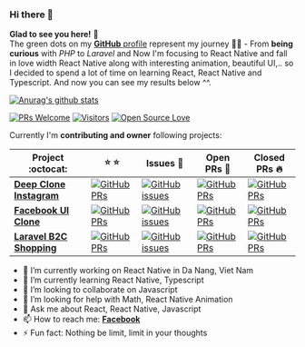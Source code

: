 ### Hi there 👋
**Glad to see you here!** :star_struck: <br> The green dots on my [**GitHub** profile](https://github.com/HoracioLopezCarvajal?tab=repositories) represent my journey :running_man: - From **being curious** with *PHP* to *Laravel* and Now I'm focusing to React Native and fall in love width React Native along with interesting animation, beautiful UI,.. so I decided to spend a lot of time on learning React, React Native and Typescript. And now you can see my results below ^^.

[![Anurag's github stats](https://github-readme-stats.vercel.app/api?username=HoracioLopezCarvajal&show_icons=true&theme=tokyonight)](https://github.com/HoracioLopezCarvajal/github-readme-stats)

[![PRs Welcome](https://img.shields.io/badge/PRs-welcome-brightgreen.svg?style=flat&logo=github)](https://github.com/HoracioLopezCarvajal) [![Visitors](https://visitor-badge.glitch.me/badge?page_id=HoracioLopezCarvajal.visitor-badge)](https://github.com/HoracioLopezCarvajal) [![Open Source Love](https://badges.frapsoft.com/os/v2/open-source.svg?v=103)](https://github.com/HoracioLopezCarvajal)

Currently I'm **contributing and owner** following projects:

|      Project :octocat:   |    :star: :star:   |     Issues :bug:   | Open PRs :bell:  | Closed PRs :fire:  |
|-------------|----------|---------|---|---|
| [**Deep Clone Instagram**](https://github.com/HoracioLopezCarvajal/react-native-instagram-clone-master) | [![GitHub PRs](https://img.shields.io/github/stars/https://github.com/HoracioLopezCarvajal/react-native-instagram-clone-master?style=flat&logo=github)](https://github.com/HoracioLopezCarvajal/react-native-instagram-clone-master) | [![GitHub issues](https://img.shields.io/github/issues/https://github.com/HoracioLopezCarvajal/react-native-instagram-clone-master?color=green&logo=github&style=flat)](https://github.com/HoracioLopezCarvajal/react-native-instagram-clone-master) | [![GitHub PRs](https://img.shields.io/github/issues-pr/https://github.com/HoracioLopezCarvajal/react-native-instagram-clone-master?style=flat&logo=github)](https://github.com/HoracioLopezCarvajal/react-native-instagram-clone/pulls)  | [![GitHub PRs](https://img.shields.io/github/issues-pr-closed/https://github.com/HoracioLopezCarvajal/react-native-instagram-clone-master?style=flat&color=critical&logo=github)](https://github.com/HoracioLopezCarvajal/react-native-instagram-clone/pulls?q=is%3Apr+is%3Aclosed)  |
| [**Facebook UI Clone**](https://github.com/HoracioLopezCarvajal/react-native-facebook-) | [![GitHub PRs](https://img.shields.io/github/stars/https://github.com/HoracioLopezCarvajal/react-native-facebook-?style=flat&logo=github)](https://github.com/HoracioLopezCarvajal/react-native-facebook-) | [![GitHub issues](https://img.shields.io/https://github.com/HoracioLopezCarvajal/react-native-facebook-?color=green&logo=github&style=flat)](https://github.com/HoracioLopezCarvajal/react-native-facebook-) | [![GitHub PRs](https://img.shields.io/github/issues-pr/https://github.com/HoracioLopezCarvajal/react-native-facebook-?style=flat&logo=github)](https://github.com/HoracioLopezCarvajal/react-native-facebook-)  | [![GitHub PRs](https://img.shields.io/github/issues-pr-closed/https://github.com/HoracioLopezCarvajal/react-native-facebook-?style=flat&color=critical&logo=github)](https://github.com/HoracioLopezCarvajal/react-native-facebook-?q=is%3Apr+is%3Aclosed)   |
| [**Laravel B2C Shopping**](https://github.com/HoracioLopezCarvajal/laravel-shoping) | [![GitHub PRs](https://img.shields.io/https://github.com/HoracioLopezCarvajal/laravel-shoping?style=flat&logo=github)](https://github.com/HoracioLopezCarvajal/laravel-shoping) | [![GitHub issues](https://img.shields.io/github/issues/https://github.com/HoracioLopezCarvajal/laravel-shoping?color=green&logo=github&style=flat)](https://github.com/HoracioLopezCarvajal/laravel-shoping) | [![GitHub PRs](https://img.shields.io/https://github.com/HoracioLopezCarvajal/laravel-shoping?style=flat&logo=github)](https://github.com/https://github.com/HoracioLopezCarvajal/laravel-shoping)  | [![GitHub PRs](https://img.shields.io/https://github.com/HoracioLopezCarvajal/laravel-shoping?style=flat&color=critical&logo=github)](https://github.com/HoracioLopezCarvajal/laravel-shoping?q=is%3Apr+is%3Aclosed)   |

<!-- <sup>**[Click here](https://github.com/HoracioLopezCarvajal)** *to view my other projects.</sup>* -->

- 🔭 I’m currently working on React Native in Da Nang, Viet Nam
- 🌱 I’m currently learning React Native, Typescript
- 👯 I’m looking to collaborate on Javascript
- 🤔 I’m looking for help with Math, React Native Animation
- 💬 Ask me about React, React Native, Javascript
- 📫 How to reach me: [**Facebook**](https://www.facebook.com/horacio.lopezcarvajal.5/)
- ⚡ Fun fact: Nothing be limit, limit in your thoughts
<!-- - 😄 Pronouns: ... -->
<!--
**HoracioLopezCarvajal/HoracioLopezCarvajal** is a ✨ _special_ ✨ repository because its `README.md` (this file) appears on your GitHub profile.
Here are some ideas to get you started:
- 🔭 I’m currently working on ...
- 🌱 I’m currently learning ...
- 👯 I’m looking to collaborate on ...
- 🤔 I’m looking for help with ...
- 💬 Ask me about ...
- 📫 How to reach me: ...
- 😄 Pronouns: ...
- ⚡ Fun fact: ...
-->
